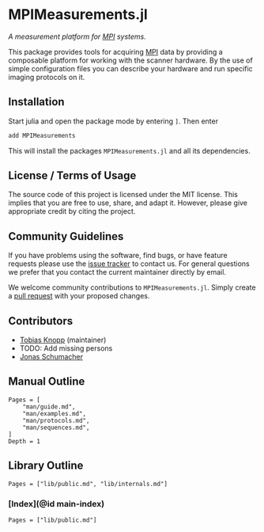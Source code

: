 # MPIMeasurements.jl

*A measurement platform for [MPI](https://en.wikipedia.org/wiki/) systems.*

This package provides tools for acquiring [MPI](https://en.wikipedia.org/wiki/Magnetic_particle_imaging) data by providing a composable platform for working with the scanner hardware. By the use of simple configuration files you can describe your hardware and run specific imaging protocols on it.

## Installation

Start julia and open the package mode by entering `]`. Then enter
```julia
add MPIMeasurements
```
This will install the packages `MPIMeasurements.jl` and all its dependencies.

## License / Terms of Usage

The source code of this project is licensed under the MIT license. This implies that
you are free to use, share, and adapt it. However, please give appropriate credit by citing the project.

## Community Guidelines

If you have problems using the software, find bugs, or have feature requests please use the [issue tracker](https://github.com/MagneticParticleImaging/MPIMeasurements.jl/issues) to contact us. For general questions we prefer that you contact the current maintainer directly by email.

We welcome community contributions to `MPIMeasurements.jl`. Simply create a [pull request](https://github.com/MagneticParticleImaging/MPIMeasurements.jl/pulls) with your proposed changes.

## Contributors

* [Tobias Knopp](https://www.tuhh.de/ibi/people/tobias-knopp-head-of-institute.html) (maintainer)
* TODO: Add missing persons
* [Jonas Schumacher](https://www.imt.uni-luebeck.de/institute/staff/jonas-schumacher.html)

## Manual Outline

```@contents
Pages = [
    "man/guide.md",
    "man/examples.md",
    "man/protocols.md",
    "man/sequences.md",
]
Depth = 1
```

## Library Outline

```@contents
Pages = ["lib/public.md", "lib/internals.md"]
```

### [Index](@id main-index)

```@index
Pages = ["lib/public.md"]
```